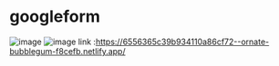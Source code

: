 # googleform
![image](https://github.com/yasaswini2005/googleform/assets/139364347/e0755510-8fee-4451-a332-f58e2a708b36)
![image](https://github.com/yasaswini2005/googleform/assets/139364347/44c88d08-b092-40f1-9b3c-17544d9b98f3)
link :https://6556365c39b934110a86cf72--ornate-bubblegum-f8cefb.netlify.app/
